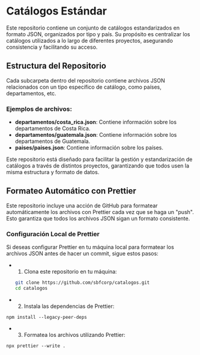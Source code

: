 # Catálogos Estándar

Este repositorio contiene un conjunto de catálogos estandarizados en formato JSON, organizados por tipo y país. Su propósito es centralizar los catálogos utilizados a lo largo de diferentes proyectos, asegurando consistencia y facilitando su acceso.

## Estructura del Repositorio

Cada subcarpeta dentro del repositorio contiene archivos JSON relacionados con un tipo específico de catálogo, como países, departamentos, etc.

### Ejemplos de archivos:
- **departamentos/costa_rica.json**: Contiene información sobre los departamentos de Costa Rica.
- **departamentos/guatemala.json**: Contiene información sobre los departamentos de Guatemala.
- **paises/paises.json**: Contiene información sobre los países.

Este repositorio está diseñado para facilitar la gestión y estandarización de catálogos a través de distintos proyectos, garantizando que todos usen la misma estructura y formato de datos.

## Formateo Automático con Prettier

Este repositorio incluye una acción de GitHub para formatear automáticamente los archivos con Prettier cada vez que se haga un "push". Esto garantiza que todos los archivos JSON sigan un formato consistente.

### Configuración Local de Prettier

Si deseas configurar Prettier en tu máquina local para formatear los archivos JSON antes de hacer un commit, sigue estos pasos:

- 1. Clona este repositorio en tu máquina:
   ```bash
   git clone https://github.com/sbfcorp/catalogos.git
   cd catalogos
   ```
- 2. Instala las dependencias de Prettier:

`npm install --legacy-peer-deps`

- 3. Formatea los archivos utilizando Prettier:

`npx prettier --write .`